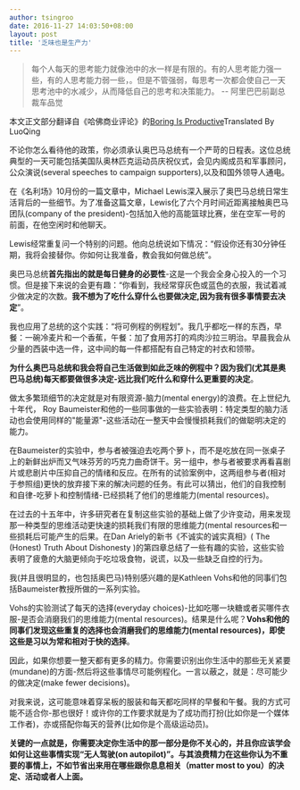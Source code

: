 ```yaml
---
author: tsingroo
date: 2016-11-27 14:03:50+08:00
layout: post
title: '乏味也是生产力'
---
```


>每个人每天的思考能力就像池中的水一样是有限的。有的人思考能力强一些，有的人思考能力弱一些，。但是不管强弱，每思考一次都会使自己一天思考池中的水减少，从而降低自己的思考和决策能力。
> -- 阿里巴巴前副总裁车品觉

本文正文部分翻译自《哈佛商业评论》的[Boring Is Productive](https://hbr.org/2012/09/boring-is-productive.html)Translated By LuoQing

不论你怎么看待他的政策，你必须承认奥巴马总统有一个严苛的日程表。这位总统典型的一天可能包括美国队奥林匹克运动员庆祝仪式，会见内阁成员和军事顾问，公众演说(several speeches to campaign supporters),以及和国外领导人通电。

在《名利场》10月份的一篇文章中，Michael Lewis深入展示了奥巴马总统日常生活背后的一些细节。为了准备这篇文章，Lewis化了六个月时间近距离接触奥巴马团队(company of the president)-包括加入他的高能篮球比赛，坐在空军一号的前面，在他空闲时和他聊天。

Lewis经常重复问一个特别的问题。他向总统说如下情况：“假设你还有30分钟任期，我将会接替你。你如何让我准备，教会我如何做总统”。

奥巴马总统**首先指出的就是每日健身的必要性**-这是一个我会全身心投入的一个习惯。但是接下来说的会更有趣：“你看到，我经常穿灰色或蓝色的衣服，我试着减少做决定的次数。**我不想为了吃什么穿什么也要做决定,因为我有很多事情要去决定**”。

我也应用了总统的这个实践：“将可例程的例程划”。我几乎都吃一样的东西，早餐：一碗冷麦片和一个香蕉，午餐：加了食用苏打的鸡肉沙拉三明治。早晨我会从少量的西装中选一件，这中间的每一件都搭配有自己特定的衬衣和领带。

**为什么奥巴马总统和我会将自己生活做到如此乏味的例程中？因为我们(尤其是奥巴马总统)每天都要做很多决定-远比我们吃什么和穿什么更重要的决定**。

做太多繁琐细节的决定就是对有限资源-脑力(mental energy)的浪费。在上世纪九十年代， Roy Baumeister和他的一些同事做的一些实验表明：特定类型的脑力活动也会使用同样的"能量源"-这些活动在一整天中会慢慢损耗我们的做聪明决定的能力。

在Baumeister的实验中，参与者被强迫去吃两个萝卜，而不是吃放在同一张桌子上的新鲜出炉而又气味芬芳的巧克力曲奇饼干。另一组中，参与者被要求再看喜剧片或悲剧片中压抑自己的情绪和反应。在所有的试验案例中，这两组参与者(相对于参照组)更快的放弃接下来的解决问题的任务。有此可以猜出，他们的自我控制和自律-吃萝卜和控制情绪-已经损耗了他们的思维能力(mental resources)。

在过去的十五年中，许多研究者在复制这些实验的基础上做了少许变动，用来发现那一种类型的思维活动更快速的损耗我们有限的思维能力(mental resources和一些损耗后可能产生的后果。在Dan Ariely的新书《不诚实的诚实真相》( The (Honest) Truth About Dishonesty )的第四章总结了一些有趣的实验，这些实验表明了疲惫的大脑更倾向于吃垃圾食物，说谎，以及一些缺乏自控的行为。

我(并且很明显的，也包括奥巴马)特别感兴趣的是Kathleen Vohs和他的同事们包括Baumeister教授所做的一系列实验。

Vohs的实验测试了每天的选择(everyday choices)-比如吃哪一块糖或者买哪件衣服-是否会消磨我们的思维能力(mental resources)。结果是什么呢？**Vohs和他的同事们发现这些重复的选择也会消磨我们的思维能力(mental resources)，即使这些是习以为常和相对于快的选择**。

因此，如果你想要一整天都有更多的精力。你需要识别出你生活中的那些无关紧要(mundane)的方面-然后将这些事情尽可能例程化。一言以蔽之，就是：尽可能少的做决定(make fewer decisions)。

对我来说，这可能意味着穿呆板的服装和每天都吃同样的早餐和午餐。我的方式可能不适合你-那也很好！或许你的工作要求就是为了成功而打扮(比如你是一个媒体工作者)，亦或搭配你每天的营养(比如你是个高级运动员)。

**关键的一点就是，你需要决定你生活中的那一部分是你不关心的，并且你应该学会如何让这些事情实现“无人驾驶(on autopilot)”。与其浪费精力在这些你认为不重要的事情上，不如节省出来用在哪些跟你息息相关（matter most to you）的决定、活动或者人上面。**